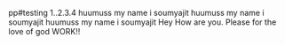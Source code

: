 pp#testing 1..2.3.4
huumuss my name i soumyajit
huumuss my name i soumyajit
huumuss my name i soumyajit
Hey How are you.
Please for the love of god WORK!!
